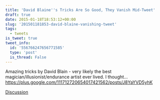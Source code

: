 ```yaml
---
title: 'David Blaine''s Tricks Are So Good, They Vanish Mid-Tweet'
draft: true
date: 2015-01-18T18:53:12+00:00
slug: '201501181853-david-blaine-vanishing-tweet'
tags:
  - tweets
is_tweet: true
tweet_info:
  id: '556766247656771585'
  type: 'post'
  is_thread: False
---
```




Amazing tricks by David Blain - very likely the best magician/illusionist/endurance artist ever lived. I thought… <https://plus.google.com/111712720654017421562/posts/J8YaYVD5yhK>

[Discussion](https://x.com/sytelus/status/556766247656771585)
